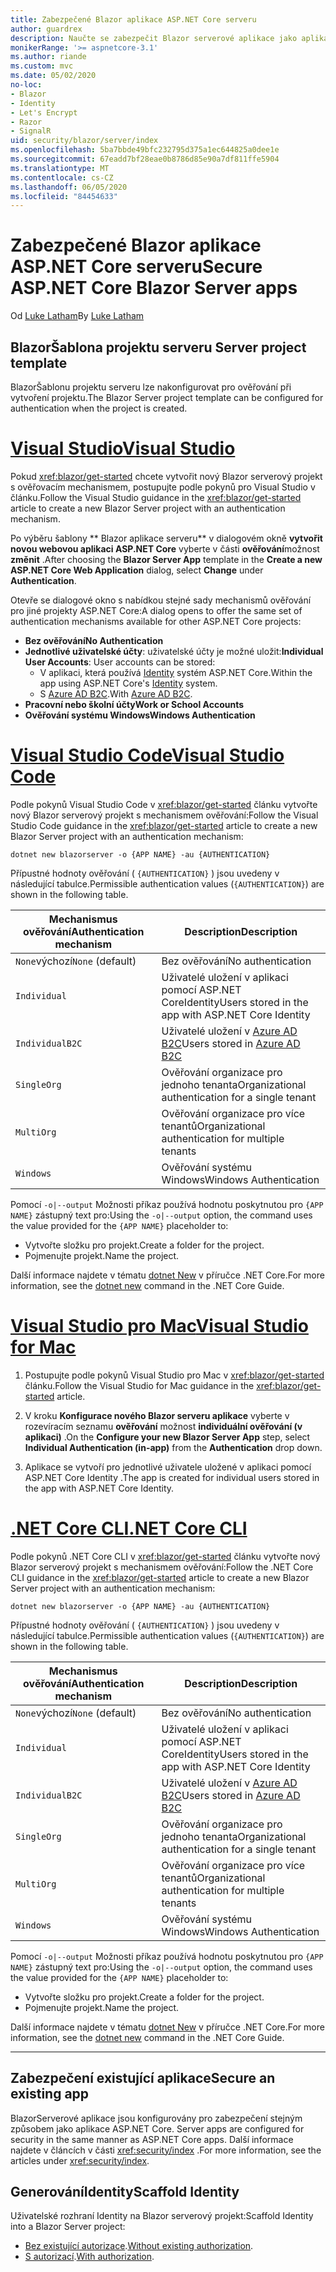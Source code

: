 ```yaml
---
title: Zabezpečené Blazor aplikace ASP.NET Core serveru
author: guardrex
description: Naučte se zabezpečit Blazor serverové aplikace jako aplikace ASP.NET Core.
monikerRange: '>= aspnetcore-3.1'
ms.author: riande
ms.custom: mvc
ms.date: 05/02/2020
no-loc:
- Blazor
- Identity
- Let's Encrypt
- Razor
- SignalR
uid: security/blazor/server/index
ms.openlocfilehash: 5ba7bbde49bfc232795d375a1ec644825a0dee1e
ms.sourcegitcommit: 67eadd7bf28eae0b8786d85e90a7df811ffe5904
ms.translationtype: MT
ms.contentlocale: cs-CZ
ms.lasthandoff: 06/05/2020
ms.locfileid: "84454633"
---
```

# <a name="secure-aspnet-core-blazor-server-apps"></a><span data-ttu-id="4ec39-103">Zabezpečené Blazor aplikace ASP.NET Core serveru</span><span class="sxs-lookup"><span data-stu-id="4ec39-103">Secure ASP.NET Core Blazor Server apps</span></span>

<span data-ttu-id="4ec39-104">Od [Luke Latham](https://github.com/guardrex)</span><span class="sxs-lookup"><span data-stu-id="4ec39-104">By [Luke Latham](https://github.com/guardrex)</span></span>

## <a name="blazor-server-project-template"></a>Blazor<span data-ttu-id="4ec39-105">Šablona projektu serveru</span><span class="sxs-lookup"><span data-stu-id="4ec39-105"> Server project template</span></span>

<span data-ttu-id="4ec39-106">BlazorŠablonu projektu serveru lze nakonfigurovat pro ověřování při vytvoření projektu.</span><span class="sxs-lookup"><span data-stu-id="4ec39-106">The Blazor Server project template can be configured for authentication when the project is created.</span></span>

# <a name="visual-studio"></a>[<span data-ttu-id="4ec39-107">Visual Studio</span><span class="sxs-lookup"><span data-stu-id="4ec39-107">Visual Studio</span></span>](#tab/visual-studio)

<span data-ttu-id="4ec39-108">Pokud <xref:blazor/get-started> chcete vytvořit nový Blazor serverový projekt s ověřovacím mechanismem, postupujte podle pokynů pro Visual Studio v článku.</span><span class="sxs-lookup"><span data-stu-id="4ec39-108">Follow the Visual Studio guidance in the <xref:blazor/get-started> article to create a new Blazor Server project with an authentication mechanism.</span></span>

<span data-ttu-id="4ec39-109">Po výběru šablony \*\* Blazor aplikace serveru\*\* v dialogovém okně **vytvořit novou webovou aplikaci ASP.NET Core** vyberte v části **ověřování**možnost **změnit** .</span><span class="sxs-lookup"><span data-stu-id="4ec39-109">After choosing the **Blazor Server App** template in the **Create a new ASP.NET Core Web Application** dialog, select **Change** under **Authentication**.</span></span>

<span data-ttu-id="4ec39-110">Otevře se dialogové okno s nabídkou stejné sady mechanismů ověřování pro jiné projekty ASP.NET Core:</span><span class="sxs-lookup"><span data-stu-id="4ec39-110">A dialog opens to offer the same set of authentication mechanisms available for other ASP.NET Core projects:</span></span>

* <span data-ttu-id="4ec39-111">**Bez ověřování**</span><span class="sxs-lookup"><span data-stu-id="4ec39-111">**No Authentication**</span></span>
* <span data-ttu-id="4ec39-112">**Jednotlivé uživatelské účty**: uživatelské účty je možné uložit:</span><span class="sxs-lookup"><span data-stu-id="4ec39-112">**Individual User Accounts**: User accounts can be stored:</span></span>
  * <span data-ttu-id="4ec39-113">V aplikaci, která používá [Identity](xref:security/authentication/identity) systém ASP.NET Core.</span><span class="sxs-lookup"><span data-stu-id="4ec39-113">Within the app using ASP.NET Core's [Identity](xref:security/authentication/identity) system.</span></span>
  * <span data-ttu-id="4ec39-114">S [Azure AD B2C](xref:security/authentication/azure-ad-b2c).</span><span class="sxs-lookup"><span data-stu-id="4ec39-114">With [Azure AD B2C](xref:security/authentication/azure-ad-b2c).</span></span>
* <span data-ttu-id="4ec39-115">**Pracovní nebo školní účty**</span><span class="sxs-lookup"><span data-stu-id="4ec39-115">**Work or School Accounts**</span></span>
* <span data-ttu-id="4ec39-116">**Ověřování systému Windows**</span><span class="sxs-lookup"><span data-stu-id="4ec39-116">**Windows Authentication**</span></span>

# <a name="visual-studio-code"></a>[<span data-ttu-id="4ec39-117">Visual Studio Code</span><span class="sxs-lookup"><span data-stu-id="4ec39-117">Visual Studio Code</span></span>](#tab/visual-studio-code)

<span data-ttu-id="4ec39-118">Podle pokynů Visual Studio Code v <xref:blazor/get-started> článku vytvořte nový Blazor serverový projekt s mechanismem ověřování:</span><span class="sxs-lookup"><span data-stu-id="4ec39-118">Follow the Visual Studio Code guidance in the <xref:blazor/get-started> article to create a new Blazor Server project with an authentication mechanism:</span></span>

```dotnetcli
dotnet new blazorserver -o {APP NAME} -au {AUTHENTICATION}
```

<span data-ttu-id="4ec39-119">Přípustné hodnoty ověřování ( `{AUTHENTICATION}` ) jsou uvedeny v následující tabulce.</span><span class="sxs-lookup"><span data-stu-id="4ec39-119">Permissible authentication values (`{AUTHENTICATION}`) are shown in the following table.</span></span>

| <span data-ttu-id="4ec39-120">Mechanismus ověřování</span><span class="sxs-lookup"><span data-stu-id="4ec39-120">Authentication mechanism</span></span> | <span data-ttu-id="4ec39-121">Description</span><span class="sxs-lookup"><span data-stu-id="4ec39-121">Description</span></span> |
| ------------------------ | ----------- |
| <span data-ttu-id="4ec39-122">`None`výchozí</span><span class="sxs-lookup"><span data-stu-id="4ec39-122">`None` (default)</span></span>         | <span data-ttu-id="4ec39-123">Bez ověřování</span><span class="sxs-lookup"><span data-stu-id="4ec39-123">No authentication</span></span> |
| `Individual`             | <span data-ttu-id="4ec39-124">Uživatelé uložení v aplikaci pomocí ASP.NET CoreIdentity</span><span class="sxs-lookup"><span data-stu-id="4ec39-124">Users stored in the app with ASP.NET Core Identity</span></span> |
| `IndividualB2C`          | <span data-ttu-id="4ec39-125">Uživatelé uložení v [Azure AD B2C](xref:security/authentication/azure-ad-b2c)</span><span class="sxs-lookup"><span data-stu-id="4ec39-125">Users stored in [Azure AD B2C](xref:security/authentication/azure-ad-b2c)</span></span> |
| `SingleOrg`              | <span data-ttu-id="4ec39-126">Ověřování organizace pro jednoho tenanta</span><span class="sxs-lookup"><span data-stu-id="4ec39-126">Organizational authentication for a single tenant</span></span> |
| `MultiOrg`               | <span data-ttu-id="4ec39-127">Ověřování organizace pro více tenantů</span><span class="sxs-lookup"><span data-stu-id="4ec39-127">Organizational authentication for multiple tenants</span></span> |
| `Windows`                | <span data-ttu-id="4ec39-128">Ověřování systému Windows</span><span class="sxs-lookup"><span data-stu-id="4ec39-128">Windows Authentication</span></span> |

<span data-ttu-id="4ec39-129">Pomocí `-o|--output` Možnosti příkaz používá hodnotu poskytnutou pro `{APP NAME}` zástupný text pro:</span><span class="sxs-lookup"><span data-stu-id="4ec39-129">Using the `-o|--output` option, the command uses the value provided for the `{APP NAME}` placeholder to:</span></span>

* <span data-ttu-id="4ec39-130">Vytvořte složku pro projekt.</span><span class="sxs-lookup"><span data-stu-id="4ec39-130">Create a folder for the project.</span></span>
* <span data-ttu-id="4ec39-131">Pojmenujte projekt.</span><span class="sxs-lookup"><span data-stu-id="4ec39-131">Name the project.</span></span>

<span data-ttu-id="4ec39-132">Další informace najdete v tématu [dotnet New](/dotnet/core/tools/dotnet-new) v příručce .NET Core.</span><span class="sxs-lookup"><span data-stu-id="4ec39-132">For more information, see the [dotnet new](/dotnet/core/tools/dotnet-new) command in the .NET Core Guide.</span></span>

# <a name="visual-studio-for-mac"></a>[<span data-ttu-id="4ec39-133">Visual Studio pro Mac</span><span class="sxs-lookup"><span data-stu-id="4ec39-133">Visual Studio for Mac</span></span>](#tab/visual-studio-mac)

1. <span data-ttu-id="4ec39-134">Postupujte podle pokynů Visual Studio pro Mac v <xref:blazor/get-started> článku.</span><span class="sxs-lookup"><span data-stu-id="4ec39-134">Follow the Visual Studio for Mac guidance in the <xref:blazor/get-started> article.</span></span>

1. <span data-ttu-id="4ec39-135">V kroku **Konfigurace nového Blazor serveru aplikace** vyberte v rozevíracím seznamu **ověřování** možnost **individuální ověřování (v aplikaci)** .</span><span class="sxs-lookup"><span data-stu-id="4ec39-135">On the **Configure your new Blazor Server App** step, select **Individual Authentication (in-app)** from the **Authentication** drop down.</span></span>

1. <span data-ttu-id="4ec39-136">Aplikace se vytvoří pro jednotlivé uživatele uložené v aplikaci pomocí ASP.NET Core Identity .</span><span class="sxs-lookup"><span data-stu-id="4ec39-136">The app is created for individual users stored in the app with ASP.NET Core Identity.</span></span>

# <a name="net-core-cli"></a>[<span data-ttu-id="4ec39-137">.NET Core CLI</span><span class="sxs-lookup"><span data-stu-id="4ec39-137">.NET Core CLI</span></span>](#tab/netcore-cli/)

<span data-ttu-id="4ec39-138">Podle pokynů .NET Core CLI v <xref:blazor/get-started> článku vytvořte nový Blazor serverový projekt s mechanismem ověřování:</span><span class="sxs-lookup"><span data-stu-id="4ec39-138">Follow the .NET Core CLI guidance in the <xref:blazor/get-started> article to create a new Blazor Server project with an authentication mechanism:</span></span>

```dotnetcli
dotnet new blazorserver -o {APP NAME} -au {AUTHENTICATION}
```

<span data-ttu-id="4ec39-139">Přípustné hodnoty ověřování ( `{AUTHENTICATION}` ) jsou uvedeny v následující tabulce.</span><span class="sxs-lookup"><span data-stu-id="4ec39-139">Permissible authentication values (`{AUTHENTICATION}`) are shown in the following table.</span></span>

| <span data-ttu-id="4ec39-140">Mechanismus ověřování</span><span class="sxs-lookup"><span data-stu-id="4ec39-140">Authentication mechanism</span></span> | <span data-ttu-id="4ec39-141">Description</span><span class="sxs-lookup"><span data-stu-id="4ec39-141">Description</span></span> |
| ------------------------ | ----------- |
| <span data-ttu-id="4ec39-142">`None`výchozí</span><span class="sxs-lookup"><span data-stu-id="4ec39-142">`None` (default)</span></span>         | <span data-ttu-id="4ec39-143">Bez ověřování</span><span class="sxs-lookup"><span data-stu-id="4ec39-143">No authentication</span></span> |
| `Individual`             | <span data-ttu-id="4ec39-144">Uživatelé uložení v aplikaci pomocí ASP.NET CoreIdentity</span><span class="sxs-lookup"><span data-stu-id="4ec39-144">Users stored in the app with ASP.NET Core Identity</span></span> |
| `IndividualB2C`          | <span data-ttu-id="4ec39-145">Uživatelé uložení v [Azure AD B2C](xref:security/authentication/azure-ad-b2c)</span><span class="sxs-lookup"><span data-stu-id="4ec39-145">Users stored in [Azure AD B2C](xref:security/authentication/azure-ad-b2c)</span></span> |
| `SingleOrg`              | <span data-ttu-id="4ec39-146">Ověřování organizace pro jednoho tenanta</span><span class="sxs-lookup"><span data-stu-id="4ec39-146">Organizational authentication for a single tenant</span></span> |
| `MultiOrg`               | <span data-ttu-id="4ec39-147">Ověřování organizace pro více tenantů</span><span class="sxs-lookup"><span data-stu-id="4ec39-147">Organizational authentication for multiple tenants</span></span> |
| `Windows`                | <span data-ttu-id="4ec39-148">Ověřování systému Windows</span><span class="sxs-lookup"><span data-stu-id="4ec39-148">Windows Authentication</span></span> |

<span data-ttu-id="4ec39-149">Pomocí `-o|--output` Možnosti příkaz používá hodnotu poskytnutou pro `{APP NAME}` zástupný text pro:</span><span class="sxs-lookup"><span data-stu-id="4ec39-149">Using the `-o|--output` option, the command uses the value provided for the `{APP NAME}` placeholder to:</span></span>

* <span data-ttu-id="4ec39-150">Vytvořte složku pro projekt.</span><span class="sxs-lookup"><span data-stu-id="4ec39-150">Create a folder for the project.</span></span>
* <span data-ttu-id="4ec39-151">Pojmenujte projekt.</span><span class="sxs-lookup"><span data-stu-id="4ec39-151">Name the project.</span></span>

<span data-ttu-id="4ec39-152">Další informace najdete v tématu [dotnet New](/dotnet/core/tools/dotnet-new) v příručce .NET Core.</span><span class="sxs-lookup"><span data-stu-id="4ec39-152">For more information, see the [dotnet new](/dotnet/core/tools/dotnet-new) command in the .NET Core Guide.</span></span>

---

## <a name="secure-an-existing-app"></a><span data-ttu-id="4ec39-153">Zabezpečení existující aplikace</span><span class="sxs-lookup"><span data-stu-id="4ec39-153">Secure an existing app</span></span>

Blazor<span data-ttu-id="4ec39-154">Serverové aplikace jsou konfigurovány pro zabezpečení stejným způsobem jako aplikace ASP.NET Core.</span><span class="sxs-lookup"><span data-stu-id="4ec39-154"> Server apps are configured for security in the same manner as ASP.NET Core apps.</span></span> <span data-ttu-id="4ec39-155">Další informace najdete v článcích v části <xref:security/index> .</span><span class="sxs-lookup"><span data-stu-id="4ec39-155">For more information, see the articles under <xref:security/index>.</span></span>

## <a name="scaffold-identity"></a><span data-ttu-id="4ec39-156">GenerováníIdentity</span><span class="sxs-lookup"><span data-stu-id="4ec39-156">Scaffold Identity</span></span>

<span data-ttu-id="4ec39-157">Uživatelské rozhraní Identity na Blazor serverový projekt:</span><span class="sxs-lookup"><span data-stu-id="4ec39-157">Scaffold Identity into a Blazor Server project:</span></span>

* <span data-ttu-id="4ec39-158">[Bez existující autorizace](xref:security/authentication/scaffold-identity#scaffold-identity-into-a-blazor-server-project-without-existing-authorization).</span><span class="sxs-lookup"><span data-stu-id="4ec39-158">[Without existing authorization](xref:security/authentication/scaffold-identity#scaffold-identity-into-a-blazor-server-project-without-existing-authorization).</span></span>
* <span data-ttu-id="4ec39-159">[S autorizací](xref:security/authentication/scaffold-identity#scaffold-identity-into-a-blazor-server-project-with-authorization).</span><span class="sxs-lookup"><span data-stu-id="4ec39-159">[With authorization](xref:security/authentication/scaffold-identity#scaffold-identity-into-a-blazor-server-project-with-authorization).</span></span>
